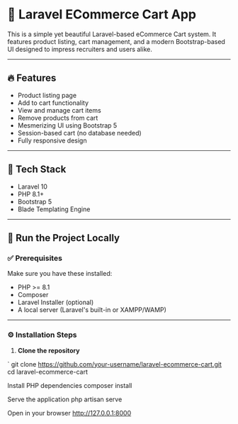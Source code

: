 # 🛒 Laravel ECommerce Cart App

This is a simple yet beautiful Laravel-based eCommerce Cart system. It features product listing, cart management, and a modern Bootstrap-based UI designed to impress recruiters and users alike.

---

## 🔥 Features

- Product listing page
- Add to cart functionality
- View and manage cart items
- Remove products from cart
- Mesmerizing UI using Bootstrap 5
- Session-based cart (no database needed)
- Fully responsive design

---

## 🧰 Tech Stack

- Laravel 10
- PHP 8.1+
- Bootstrap 5
- Blade Templating Engine

---

## 🚀 Run the Project Locally

### ✅ Prerequisites

Make sure you have these installed:

- PHP >= 8.1  
- Composer  
- Laravel Installer (optional)  
- A local server (Laravel's built-in or XAMPP/WAMP)

---

### ⚙️ Installation Steps

1. **Clone the repository**

`
git clone https://github.com/your-username/laravel-ecommerce-cart.git
cd laravel-ecommerce-cart

Install PHP dependencies
composer install


Serve the application
php artisan serve

Open in your browser
http://127.0.0.1:8000
